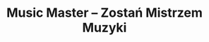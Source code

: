 ﻿---
title: "Music Master – Zostań Mistrzem Muzyki"
description: "Music Master to praktyczne narzędzie do zarządzania muzyką i dźwiękiem podczas sesji. Pozwala Ci realizować kreatywne muzyczne pomysły i kontrolować to, co słyszą Twoi gracze. Aplikacja została stworzona z myślą o Mistrzach Gry."
layout: "index"

# Hero Section
hero:
  title: "Zostań Mistrzem Muzyki!"
  subtitle: "**Music Master** to praktyczne narzędzie umożliwiające przejęcie pełnej kontroli nad muzyką i dźwiękiem podczas sesji.<br/><br/>  
  Aplikacja została stworzona z myślą o Mistrzach Gry i pozwala tworzyć **dynamiczne, sterowane zdarzeniami pejzaże dźwiękowe** reagujące na fabularne elementy sesji. Możesz nakładać na siebie ścieżki dźwiękowe, automatyzować przejścia pomiędzy utworami i tworzyć filmowe sceny — a wszystko to jednym kliknięciem."
  cta_text: "Dołącz do bety"  

# Features Section
features:
  title: "Poznaj możliwości Music Mastera"
  description: "Zobacz, jak działa Music Master i odkryj jego potężne możliwości."
  show_data_features: true
  items:
    - title: "Importowanie"
      icon: "📁"
      description: "Korzystaj z własnej biblioteki utworów, aby tworzyć ścieżkę dźwiękową dopasowaną do Twojego unikatowego stylu gry."
      image: "images/features/importing.png"
    
    - title: "Cięcie utworów"
      icon: "✂️"
      description: "Bez problemu ustaw dokładny moment rozpoczęcia i zakończenia utworu."
      image: "images/features/cutting.png"
    
    - title: "Miksowanie wielu ścieżek"
      icon: "🎶"
      description: "Łącz ambient, muzykę i efekty dźwiękowe, by uzyskać efekt filmowej immersji."
      image: "images/features/mixing.png"
    
    - title: "Automatyzacja"
      icon: "🎛️"
      description: "Automatyzuj wyciszenia, przejścia, a nawet zmiany tempa i wysokości dźwięku za pomocą funkcjonalnego edytora."
      image: "images/features/automation.png"
    
    - title: "Sterowanie za pomocą zdarzeń"
      icon: "⚡"
      description: "Włączaj muzykę lub uruchamiaj efekty jednym kliknięciem korzystając ze zdarzeń."
      image: "images/features/events.png"
    
    - title: "Efekty dźwiękowe"
      icon: "🔊"
      description: "Zmiksuj efekty dźwiękowe ze swoimi utworami, aby zapewnić niesamowite doznania muzyczne."
      image: "images/features/effects.png"

    - title: "Wieloplatformowość"
      icon: "📱"
      description: "Twórz na komputerze, odtwarzaj na tablecie. Twoje projekty mogą wyruszyć w drogę razem z zebraną drużyną."
      image: "images/features/cross-platform.png"

# Simple Rules Section
simple_rules:
  title: "Proste zasady"
  items:
    - title: "Działa offline"
      icon: "🌐"
      description: "Music Master działa nawet bez dostępu do Internetu."
      image: "images/features/offline.png"
    
    - title: "Jedna licencja, by wszystkimi rządzić"
      icon: "💍"
      description: "Kup raz, używaj na wielu urządzeniach. Prosto i bez żadnych haczyków."
      image: "images/features/license.png"
    
    - title: "Bez subskrypcji"
      icon: "❌"
      description: "Używaj aplikacji bez stałych opłat i bez dalszych zobowiązań."
      image: "images/features/subscriptions.png"

# Blog Section
blog:
  title: "Polecane wpisy na blogu"  
  show_count: 3
  read_more_text: "Więcej na blogu"

# Beta Section
beta:
  title: "Dołącz do bety"
  description: "Aktualnie prowadzimy otwarte beta testy. Dołącz do naszego Discorda, aby wypróbować aplikację, wyrazić swoją opinię i pomóc nam ukształtować Music Mastera, aby stał się najlepszym narzędziem audio dla MG."
  slogan: "Zostań Mistrzem Muzyki!"
  cta_text: "Dołącz na Discordzie"  
---

